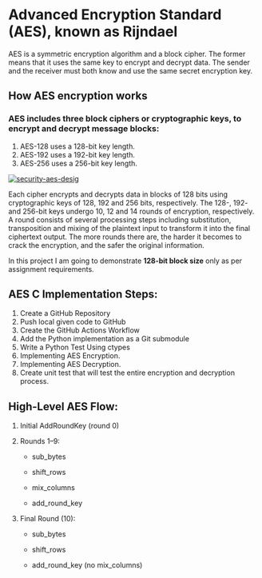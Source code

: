 # Advanced Encryption Standard (AES), known as Rijndael
AES is a symmetric encryption algorithm and a block cipher. The former means that it uses the same key to encrypt and decrypt data. The sender and the receiver must both know and use the same secret encryption key.

## How AES encryption works
### AES includes three block ciphers or cryptographic keys, to encrypt and decrypt message blocks:

1. AES-128 uses a 128-bit key length.
2. AES-192 uses a 192-bit key length.
3. AES-256 uses a 256-bit key length.

[![security-aes-desig](https://iili.io/37c3Rg2.md.jpg)](https://freeimage.host/i/37c3Rg2)

Each cipher encrypts and decrypts data in blocks of 128 bits using cryptographic keys of 128, 192 and 256 bits, respectively. The 128-, 192- and 256-bit keys undergo 10, 12 and 14 rounds of encryption, respectively. A round consists of several processing steps including substitution, transposition and mixing of the plaintext input to transform it into the final ciphertext output. The more rounds there are, the harder it becomes to crack the encryption, and the safer the original information.

In this project I am going to demonstrate **128-bit block size** only as per assignment requirements.

## AES C Implementation Steps:
1) Create a GitHub Repository
2) Push local given code to GitHub
3) Create the GitHub Actions Workflow
4) Add the Python implementation as a Git submodule
5) Write a Python Test Using ctypes
6) Implementing AES Encryption.
7) Implementing AES Decryption.
8) Create unit test that will test the entire encryption and decryption process.

## High-Level AES Flow:

1) Initial AddRoundKey (round 0)

2) Rounds 1–9:

    - sub_bytes

    - shift_rows

    - mix_columns

    - add_round_key

3) Final Round (10):

    - sub_bytes

    - shift_rows

    - add_round_key (no mix_columns)